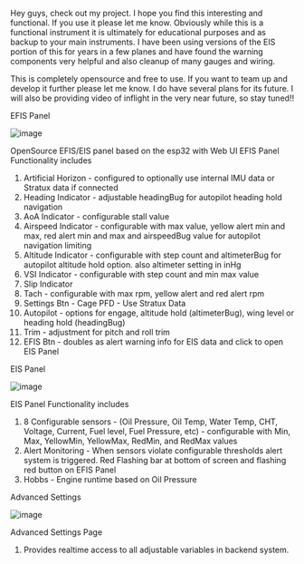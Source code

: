   Hey guys, check out my project. I hope you find this interesting and functional. If you use it please let me know. Obviously while this is a functional instrument it is ultimately for educational purposes and as backup to your main instruments. I have been using versions of the EIS portion of this for years in a few planes and have found the warning components very helpful and also cleanup of many gauges and wiring. 

  This is completely opensource and free to use. If you want to team up and develop it further please let me know. I do have several plans for its future. I will also be providing video of inflight in the very near future, so stay tuned!! 

EFIS Panel

![image](https://github.com/user-attachments/assets/29588057-1ae5-4e3e-bbde-44c65f2379d1)


OpenSource EFIS/EIS panel based on the esp32 with Web UI
EFIS Panel Functionality includes
1. Artificial Horizon - configured to optionally use internal IMU data or Stratux data if connected
2. Heading Indicator - adjustable headingBug for autopilot heading hold navigation
3. AoA Indicator - configurable stall value
4. Airspeed Indicator - configurable with max value, yellow alert min and max, red alert min and max and airspeedBug value for autopilot navigation limiting
5. Altitude Indicator - configurable with step count and altimeterBug for autopilot altitude hold option. also altimeter setting in inHg
6. VSI Indicator - configurable with step count and min max value
7. Slip Indicator
8. Tach - configurable with max rpm, yellow alert and red alert rpm
9. Settings Btn - Cage PFD - Use Stratux Data
10. Autopilot - options for engage, altitude hold (altimeterBug), wing level or heading hold (headingBug)
11. Trim - adjustment for pitch and roll trim
12. EFIS Btn - doubles as alert warning info for EIS data and click to open EIS Panel


EIS Panel

![image](https://github.com/user-attachments/assets/49c24916-a923-46a1-b287-f5374f1ae233)

EIS Panel Functionality includes
1. 8 Configurable sensors - (Oil Pressure, Oil Temp, Water Temp, CHT, Voltage, Current, Fuel level, Fuel Pressure, etc) - configurable with Min, Max, YellowMin, YellowMax, RedMin, and RedMax values
2. Alert Monitoring - When sensors violate configurable thresholds alert system is triggered. Red Flashing bar at bottom of screen and flashing red button on EFIS Panel
3. Hobbs - Engine runtime based on Oil Pressure


Advanced Settings

![image](https://github.com/user-attachments/assets/7a87254c-51dc-438e-9c88-614465ce62b6)

Advanced Settings Page
1. Provides realtime access to all adjustable variables in backend system.


